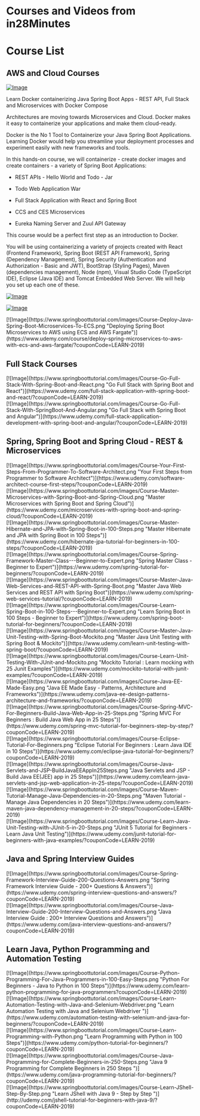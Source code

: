 # Courses and Videos from in28Minutes


# Course List

## AWS and Cloud Courses

[![Image](https://www.springboottutorial.com/images/Course-DockerCrashCourseForJavaSpringBootDevelopers.png "Docker Crash Course for Java Spring Boot Developers")](https://www.udemy.com/course/docker-course-with-java-and-spring-boot-for-beginners/?couponCode=LEARN-2019)

Learn Docker containerizing Java Spring Boot Apps - REST API, Full Stack and Microservices with Docker Compose

Architectures are moving towards Microservices and Cloud. Docker makes it easy to containerize your applications and make them cloud-ready.

Docker is the No 1 Tool to Containerize your Java Spring Boot Applications. Learning Docker would help you streamline your deployment processes and experiment easily with new frameworks and tools.

In this hands-on course, we will containerize - create docker images and create containers - a variety of Spring Boot Applications:

- REST APIs - Hello World and Todo - Jar

- Todo Web Application War

- Full Stack Application with React and Spring Boot

- CCS and CES Microservices

- Eureka Naming Server and Zuul API Gateway

This course would be a perfect first step as an introduction to Docker.

You will be using containerizing a variety of projects created with React (Frontend Framework), Spring Boot (REST API Framework), Spring (Dependency Management), Spring Security (Authentication and Authorization - Basic and JWT), BootStrap (Styling Pages), Maven (dependencies management), Node (npm), Visual Studio Code (TypeScript IDE), Eclipse (Java IDE) and Tomcat Embedded Web Server. We will help you set up each one of these.

<div style="page-break-after: always;"></div>

[![Image](https://www.springboottutorial.com/images/Course-pivotal-cloud-foundry-pcf-deploying-spring-boot-apps.png "Deploying Spring Boot Microservices to PCF Pivotal Cloud Foundry")](https://www.udemy.com/course/learn-pivotal-cloud-foundry-pcf-deploying-spring-boot-apps/?couponCode=LEARN-2019)

<div style="page-break-after: always;"></div>

[![Image](https://www.springboottutorial.com/images/Course-Deploy-Java-Spring-Boot-Apps-To-AWS.png "Deploying Spring Boot Apps to AWS using Elastic Beanstalk")](https://www.udemy.com/deploy-java-spring-boot-to-aws-amazon-web-service/?couponCode=LEARN-2019)

<div style="page-break-after: always;"></div>
[![Image](https://www.springboottutorial.com/images/Course-Deploy-Java-Spring-Boot-Microservices-To-ECS.png "Deploying Spring Boot Microservices to AWS using ECS and AWS Fargate")](https://www.udemy.com/course/deploy-spring-microservices-to-aws-with-ecs-and-aws-fargate/?couponCode=LEARN-2019)

## Full Stack Courses

<div style="page-break-after: always;"></div>
[![Image](https://www.springboottutorial.com/images/Course-Go-Full-Stack-With-Spring-Boot-and-React.png "Go Full Stack with Spring Boot and React")](https://www.udemy.com/full-stack-application-with-spring-boot-and-react/?couponCode=LEARN-2019)

<div style="page-break-after: always;"></div>
[![Image](https://www.springboottutorial.com/images/Course-Go-Full-Stack-With-SpringBoot-And-Angular.png "Go Full Stack with Spring Boot and Angular")](https://www.udemy.com/full-stack-application-development-with-spring-boot-and-angular/?couponCode=LEARN-2019)


## Spring, Spring Boot and Spring Cloud - REST & Microservices

<div style="page-break-after: always;"></div>
[![Image](https://www.springboottutorial.com/images/Course-Your-First-Steps-From-Programmer-To-Software-Architect.png "Your First Steps from Programmer to Software Architect")](https://www.udemy.com/software-architect-course-first-steps/?couponCode=LEARN-2019)

<div style="page-break-after: always;"></div>
[![Image](https://www.springboottutorial.com/images/Course-Master-Microservices-with-Spring-Boot-and-Spring-Cloud.png "Master Microservices with Spring Boot and Spring Cloud")](https://www.udemy.com/microservices-with-spring-boot-and-spring-cloud/?couponCode=LEARN-2019)

<div style="page-break-after: always;"></div>
[![Image](https://www.springboottutorial.com/images/Course-Master-Hibernate-and-JPA-with-Spring-Boot-in-100-Steps.png "Master Hibernate and JPA with Spring Boot in 100 Steps")](https://www.udemy.com/hibernate-jpa-tutorial-for-beginners-in-100-steps/?couponCode=LEARN-2019)

<div style="page-break-after: always;"></div>
[![Image](https://www.springboottutorial.com/images/Course-Spring-Framework-Master-Class---Beginner-to-Expert.png "Spring Master Class - Beginner to Expert")](https://www.udemy.com/spring-tutorial-for-beginners/?couponCode=LEARN-2019)

<div style="page-break-after: always;"></div>
[![Image](https://www.springboottutorial.com/images/Course-Master-Java-Web-Services-and-REST-API-with-Spring-Boot.png "Master Java Web Services and REST API with Spring Boot")](https://www.udemy.com/spring-web-services-tutorial/?couponCode=LEARN-2019)

<div style="page-break-after: always;"></div>
[![Image](https://www.springboottutorial.com/images/Course-Learn-Spring-Boot-in-100-Steps---Beginner-to-Expert.png "Learn Spring Boot in 100 Steps - Beginner to Expert")](https://www.udemy.com/spring-boot-tutorial-for-beginners/?couponCode=LEARN-2019)

<div style="page-break-after: always;"></div>
[![Image](https://www.springboottutorial.com/images/Course-Master-Java-Unit-Testing-with-Spring-Boot-Mockito.png "Master Java Unit Testing with Spring Boot & Mockito")](https://www.udemy.com/learn-unit-testing-with-spring-boot/?couponCode=LEARN-2019)

<div style="page-break-after: always;"></div>
[![Image](https://www.springboottutorial.com/images/Course-Learn-Unit-Testing-With-JUnit-and-Mockito.png "Mockito Tutorial : Learn mocking with 25 Junit Examples")](https://www.udemy.com/mockito-tutorial-with-junit-examples/?couponCode=LEARN-2019)

<div style="page-break-after: always;"></div>
[![Image](https://www.springboottutorial.com/images/Course-Java-EE-Made-Easy.png "Java EE Made Easy - Patterns, Architecture and Frameworks")](https://www.udemy.com/java-ee-design-patterns-architecture-and-frameworks/?couponCode=LEARN-2019)

<div style="page-break-after: always;"></div>
[![Image](https://www.springboottutorial.com/images/Course-Spring-MVC-For-Beginners-Build-Java-Web-App-in-25-Steps.png "Spring MVC For Beginners : Build Java Web App in 25 Steps")](https://www.udemy.com/spring-mvc-tutorial-for-beginners-step-by-step/?couponCode=LEARN-2019)

<div style="page-break-after: always;"></div>
[![Image](https://www.springboottutorial.com/images/Course-Eclipse-Tutorial-For-Beginners.png "Eclipse Tutorial For Beginners : Learn Java IDE in 10 Steps")](https://www.udemy.com/eclipse-java-tutorial-for-beginners/?couponCode=LEARN-2019)

<div style="page-break-after: always;"></div>
[![Image](https://www.springboottutorial.com/images/Course-Java-Servlets-and-JSP-BuildJavaEEAppIn25Steps.png "Java Servlets and JSP - Build Java EE(JEE) app in 25 Steps")](https://www.udemy.com/learn-java-servlets-and-jsp-web-application-in-25-steps/?couponCode=LEARN-2019)

<div style="page-break-after: always;"></div>
[![Image](https://www.springboottutorial.com/images/Course-Maven-Tutorial-Manage-Java-Dependencies-in-20-Steps.png "Maven Tutorial - Manage Java Dependencies in 20 Steps")](https://www.udemy.com/learn-maven-java-dependency-management-in-20-steps/?couponCode=LEARN-2019)

<div style="page-break-after: always;"></div>
[![Image](https://www.springboottutorial.com/images/Course-Learn-Java-Unit-Testing-with-JUnit-5-in-20-Steps.png "JUnit 5 Tutorial for Beginners - Learn Java Unit Testing")](https://www.udemy.com/junit-tutorial-for-beginners-with-java-examples/?couponCode=LEARN-2019)

## Java and Spring Interview Guides

<div style="page-break-after: always;"></div>
[![Image](https://www.springboottutorial.com/images/Course-Spring-Framework-Interview-Guide-200-Questions-Answers.png "Spring Framework Interview Guide - 200+ Questions & Answers")](https://www.udemy.com/spring-interview-questions-and-answers/?couponCode=LEARN-2019)

<div style="page-break-after: always;"></div>
[![Image](https://www.springboottutorial.com/images/Course-Java-Interview-Guide-200-Interview-Questions-and-Answers.png "Java Interview Guide : 200+ Interview Questions and Answers")](https://www.udemy.com/java-interview-questions-and-answers/?couponCode=LEARN-2019)


## Learn Java, Python Programming and Automation Testing

<div style="page-break-after: always;"></div>
[![Image](https://www.springboottutorial.com/images/Course-Python-Programming-For-Java-Programmers-in-100-Easy-Steps.png "Python For Beginners - Java to Python in 100 Steps")](https://www.udemy.com/learn-python-programming-for-java-programmers?couponCode=LEARN-2019)

<div style="page-break-after: always;"></div>
[![Image](https://www.springboottutorial.com/images/Course-Learn-Automation-Testing-with-Java-and-Selenium-Webdriver.png "Learn Automation Testing with Java and Selenium Webdriver
")](https://www.udemy.com/automation-testing-with-selenium-and-java-for-beginners/?couponCode=LEARN-2019)

<div style="page-break-after: always;"></div>
[![Image](https://www.springboottutorial.com/images/Course-Learn-Programming-with-Python.png "Learn Programming with Python in 100 Steps")](https://www.udemy.com/python-tutorial-for-beginners/?couponCode=LEARN-2019)

<div style="page-break-after: always;"></div>
[![Image](https://www.springboottutorial.com/images/Course-Java-Programming-for-Complete-Beginners-in-250-Steps.png "Java 9 Programming for Complete Beginners in 250 Steps
")](https://www.udemy.com/java-programming-tutorial-for-beginners/?couponCode=LEARN-2019)

<div style="page-break-after: always;"></div>
[![Image](https://www.springboottutorial.com/images/Course-Learn-JShell-Step-By-Step.png "Learn JShell with Java 9 - Step by Step ")](http://udemy.com/jshell-tutorial-for-beginners-with-java-9/?couponCode=LEARN-2019)
